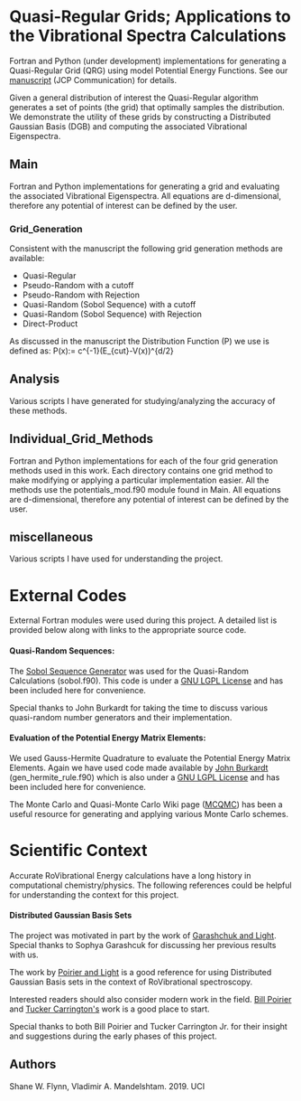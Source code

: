 # Quasi-Regular Grids; Applications to the Vibrational Spectra Calculations
Fortran and Python (under development) implementations for generating a Quasi-Regular Grid (QRG)
using model Potential Energy Functions.
See our [manuscript](https://doi.org/10.1063/1.5134677) (JCP Communication)
for details.

Given a general distribution of interest the Quasi-Regular algorithm generates a
set of points (the grid) that optimally samples the distribution.
We demonstrate the utility of these grids by constructing a Distributed Gaussian
Basis (DGB) and computing the associated Vibrational Eigenspectra.

## Main
Fortran and Python implementations for generating a grid and evaluating the
associated Vibrational Eigenspectra.
All equations are d-dimensional, therefore any potential of interest can be
defined by the user.

### Grid_Generation
Consistent with the manuscript the following grid generation methods are
available:
* Quasi-Regular
* Pseudo-Random with a cutoff
* Pseudo-Random with Rejection
* Quasi-Random (Sobol Sequence) with a cutoff
* Quasi-Random (Sobol Sequence) with Rejection
* Direct-Product

As discussed in the manuscript the Distribution Function (P) we use is defined
as:
P(x):= c^{-1}(E_{cut}-V(x))^{d/2}

## Analysis
Various scripts I have generated for studying/analyzing the accuracy of these
methods.

## Individual_Grid_Methods
Fortran and Python implementations for each of the four grid generation methods
used in this work.
Each directory contains one grid method to make modifying or applying a
particular implementation easier.
All the methods use the potentials_mod.f90 module found in Main.
All equations are d-dimensional, therefore any potential of interest can be
defined by the user.


## miscellaneous
Various scripts I have used for understanding the project.

# External Codes
External Fortran modules were used during this project.
A detailed list is provided below along with links to the appropriate source code.

#### Quasi-Random Sequences:
The [Sobol Sequence Generator](https://people.sc.fsu.edu/~jburkardt/f_src/sobol/sobol.html)
was used for the Quasi-Random Calculations (sobol.f90).
This code is under a [GNU LGPL License](https://www.gnu.org/licenses/lgpl-3.0.en.html)
and has been included here for convenience.

Special thanks to John Burkardt for taking the time to discuss various
quasi-random number generators and their implementation.

#### Evaluation of the Potential Energy Matrix Elements:
We used Gauss-Hermite Quadrature to evaluate the Potential Energy Matrix
Elements.
Again we have used code made available by
[John Burkardt](https://people.sc.fsu.edu/~jburkardt/f_src/gen_hermite_rule/gen_hermite_rule.html)
(gen_hermite_rule.f90) which is also under a [GNU LGPL License](https://www.gnu.org/licenses/lgpl-3.0.en.html)
and has been included here for convenience.

The Monte Carlo and Quasi-Monte Carlo Wiki page
([MCQMC](http://roth.cs.kuleuven.be/wiki/Main_Page)) has been a useful resource
for generating and applying various Monte Carlo schemes.

# Scientific Context
Accurate RoVibrational Energy calculations have a long history in computational
chemistry/physics.
The following references could be helpful for understanding the context for
this project.

#### Distributed Gaussian Basis Sets
The project was motivated in part by the work of
[Garashchuk and Light](https://aip.scitation.org/doi/abs/10.1063/1.1348022).
Special thanks to Sophya Garashcuk for discussing her previous results with us.

The work by [Poirier and Light](https://aip.scitation.org/doi/abs/10.1063/1.481787)
is a good reference for using Distributed Gaussian Basis sets in the context of
RoVibrational spectroscopy.

Interested readers should also consider modern work in the field.
[Bill Poirier](https://aip.scitation.org/doi/full/10.1063/1.4769402) and
[Tucker Carrington's](https://aip.scitation.org/doi/full/10.1063/1.3246593) work
is a good place to start.

Special thanks to both Bill Poirier and Tucker Carrington Jr. for their insight
and suggestions during the early phases of this project.

## Authors
Shane W. Flynn, Vladimir A. Mandelshtam. 2019. UCI
